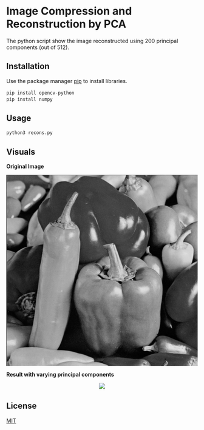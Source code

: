 # Image Compression and Reconstruction by PCA

The python script show the image reconstructed using 200 principal components (out of 512).

## Installation

Use the package manager [pip](https://pip.pypa.io/en/stable/) to install libraries.

```bash
pip install opencv-python
pip install numpy
```

## Usage

```python
python3 recons.py
```

## Visuals
<p><b>Original Image</b></p>
<p align="center">
<img src="https://github.com/Shivank1006/Image-compression-and-reconstruction-by-PCA/blob/master/media/original.jpg?raw=true" width=512 align="middle">
</p>
<p><b>Result with varying principal components</b></p>
<p align="center">
<img src="https://github.com/Shivank1006/Image-compression-and-reconstruction-by-PCA/blob/master/media/reconstruction.gif?raw=true" width=512>
</p>

## License
[MIT](https://choosealicense.com/licenses/mit/)
